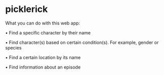 # picklerick
What you can do with this web app:

• Find a specific character by their name

• Find character(s) based on certain condition(s). For example, gender or species

• Find a certain location by its name

• Find information about an episode
